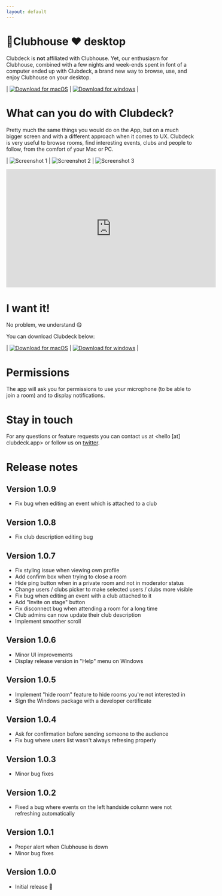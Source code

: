```yaml
---
layout: default
---
```


# 👋Clubhouse ❤️ desktop

Clubdeck is **not** affiliated with Clubhouse.
Yet, our enthusiasm for Clubhouse, combined with a few nights and week-ends spent in font of a computer ended up with Clubdeck, a
brand new way to browse, use, and enjoy Clubhouse on your desktop.

| <a href="https://github.com/clubdeck/clubdeck.github.io/releases/download/release/Clubdeck-1.0.9.dmg" onClick="gtag('event', 'download', {'os': 'macOS'});">![Download for macOS](/img/macOS.svg)</a> | <a href="https://github.com/clubdeck/clubdeck.github.io/releases/download/release/Clubdeck.Setup.1.0.9.exe" onClick="gtag('event', 'download', {'os': 'windows'});">![Download for windows](/img/Windows.svg)</a> |

# What can you do with Clubdeck?

Pretty much the same things you would do on the App, but on a much bigger screen and with a different approach when it comes to
UX. Clubdeck is very useful to browse rooms, find interesting events, clubs and people to follow, from the comfort of your Mac or PC.

| ![Screenshot 1](/img/screen1.png) | ![Screenshot 2](/img/screen2.png) | ![Screenshot 3](/img/screen3.png)

<div class="video-container">
<iframe width="560" height="315" src="https://www.youtube.com/embed/CajVhgfknMk" title="YouTube video player" frameborder="0" allow="accelerometer; autoplay; clipboard-write; encrypted-media; gyroscope; picture-in-picture" allowfullscreen></iframe>
</div>

# I want it!

No problem, we understand 😋

You can download Clubdeck below:

| <a href="https://github.com/clubdeck/clubdeck.github.io/releases/download/release/Clubdeck-1.0.9.dmg" onClick="gtag('event', 'download', {'os': 'macOS'});">![Download for macOS](/img/macOS.svg)</a> | <a href="https://github.com/clubdeck/clubdeck.github.io/releases/download/release/Clubdeck.Setup.1.0.9.exe" onClick="gtag('event', 'download', {'os': 'windows'});">![Download for windows](/img/Windows.svg)</a> |

# Permissions

The app will ask you for permissions to use your microphone (to be able to join a room) and to display notifications.

# Stay in touch

For any questions or feature requests you can contact us at <hello [at] clubdeck.app> or follow us on [twitter](https://www.twitter.com/clubdeckapp).

# Release notes

## Version 1.0.9

* Fix bug when editing an event which is attached to a club

## Version 1.0.8

* Fix club description editing bug

## Version 1.0.7

* Fix styling issue when viewing own profile
* Add confirm box when trying to close a room
* Hide ping button when in a private room and not in moderator status
* Change users / clubs picker to make selected users / clubs more visible
* Fix bug when editing an event with a club attached to it
* Add "Invite on stage" button
* Fix disconnect bug when attending a room for a long time
* Club admins can now update their club description
* Implement smoother scroll

## Version 1.0.6

* Minor UI improvements
* Display release version in "Help" menu on Windows

## Version 1.0.5

* Implement "hide room" feature to hide rooms you're not interested in
* Sign the Windows package with a developer certificate

## Version 1.0.4

* Ask for confirmation before sending someone to the audience
* Fix bug where users list wasn't always refresing properly

## Version 1.0.3

* Minor bug fixes

## Version 1.0.2

* Fixed a bug where events on the left handside column were not refreshing automatically

## Version 1.0.1

* Proper alert when Clubhouse is down
* Minor bug fixes

## Version 1.0.0

* Initial release 🎉
